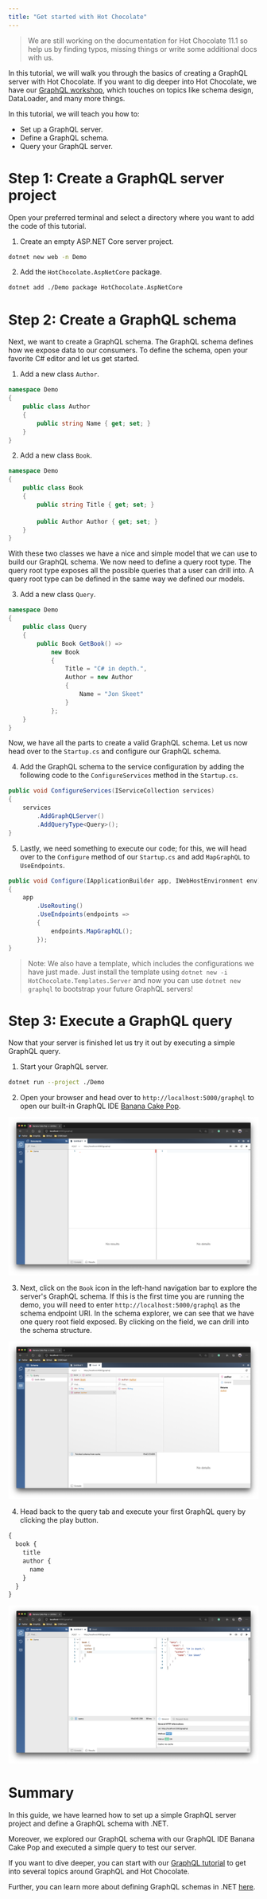 ```yaml
---
title: "Get started with Hot Chocolate"
---
```


> We are still working on the documentation for Hot Chocolate 11.1 so help us by finding typos, missing things or write some additional docs with us.

In this tutorial, we will walk you through the basics of creating a GraphQL server with Hot Chocolate. If you want to dig deeper into Hot Chocolate, we have our [GraphQL workshop](https://github.com/ChilliCream/graphql-workshop), which touches on topics like schema design, DataLoader, and many more things.

In this tutorial, we will teach you how to:

- Set up a GraphQL server.
- Define a GraphQL schema.
- Query your GraphQL server.

# Step 1: Create a GraphQL server project

Open your preferred terminal and select a directory where you want to add the code of this tutorial.

1. Create an empty ASP.NET Core server project.

```bash
dotnet new web -n Demo
```

2. Add the `HotChocolate.AspNetCore` package.

```bash
dotnet add ./Demo package HotChocolate.AspNetCore
```

# Step 2: Create a GraphQL schema

Next, we want to create a GraphQL schema. The GraphQL schema defines how we expose data to our consumers. To define the schema, open your favorite C# editor and let us get started.

1. Add a new class `Author`.

```csharp
namespace Demo
{
    public class Author
    {
        public string Name { get; set; }
    }
}
```

2. Add a new class `Book`.

```csharp
namespace Demo
{
    public class Book
    {
        public string Title { get; set; }

        public Author Author { get; set; }
    }
}
```

With these two classes we have a nice and simple model that we can use to build our GraphQL schema. We now need to define a query root type. The query root type exposes all the possible queries that a user can drill into. A query root type can be defined in the same way we defined our models.

3. Add a new class `Query`.

```csharp
namespace Demo
{
    public class Query
    {
        public Book GetBook() =>
            new Book
            {
                Title = "C# in depth.",
                Author = new Author
                {
                    Name = "Jon Skeet"
                }
            };
    }
}
```

Now, we have all the parts to create a valid GraphQL schema. Let us now head over to the `Startup.cs` and configure our GraphQL schema.

4. Add the GraphQL schema to the service configuration by adding the following code to the `ConfigureServices` method in the `Startup.cs`.

```csharp
public void ConfigureServices(IServiceCollection services)
{
    services
        .AddGraphQLServer()
        .AddQueryType<Query>();
}
```

5. Lastly, we need something to execute our code; for this, we will head over to the `Configure` method of our `Startup.cs` and add `MapGraphQL` to `UseEndpoints`.

```csharp
public void Configure(IApplicationBuilder app, IWebHostEnvironment env)
{
    app
        .UseRouting()
        .UseEndpoints(endpoints =>
        {
            endpoints.MapGraphQL();
        });
}
```

> Note: We also have a template, which includes the configurations we have just made. Just install the template using `dotnet new -i HotChocolate.Templates.Server` and now you can use `dotnet new graphql` to bootstrap your future GraphQL servers!

# Step 3: Execute a GraphQL query

Now that your server is finished let us try it out by executing a simple GraphQL query.

1. Start your GraphQL server.

```bash
dotnet run --project ./Demo
```

2. Open your browser and head over to `http://localhost:5000/graphql` to open our built-in GraphQL IDE [Banana Cake Pop](/docs/bananacakepop).

![GraphQL IDE](../../images/get-started-bcp.png)

3. Next, click on the `Book` icon in the left-hand navigation bar to explore the server's GraphQL schema. If this is the first time you are running the demo, you will need to enter `http://localhost:5000/graphql` as the schema endpoint URI. In the schema explorer, we can see that we have one query root field exposed. By clicking on the field, we can drill into the schema structure.

![GraphQL IDE Schema Explorer](../../images/get-started-bcp-schema-explorer.png)

4. Head back to the query tab and execute your first GraphQL query by clicking the play button.

```graphql
{
  book {
    title
    author {
      name
    }
  }
}
```

![GraphQL IDE Execute Query](../../images/get-started-bcp-query.png)

# Summary

In this guide, we have learned how to set up a simple GraphQL server project and define a GraphQL schema with .NET.

Moreover, we explored our GraphQL schema with our GraphQL IDE Banana Cake Pop and executed a simple query to test our server.

If you want to dive deeper, you can start with our [GraphQL tutorial](https://github.com/ChilliCream/graphql-workshop) to get into several topics around GraphQL and Hot Chocolate.

Further, you can learn more about defining GraphQL schemas in .NET [here](/docs/hotchocolate/defining-a-schema).
